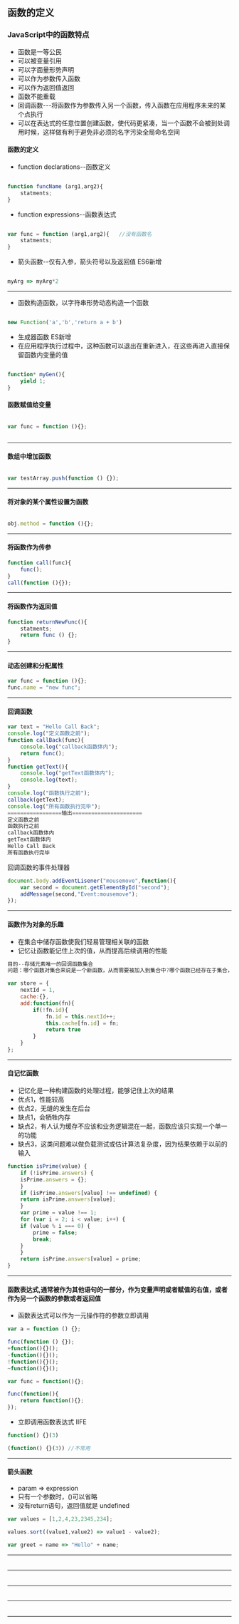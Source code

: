 ## 函数的定义

### JavaScript中的函数特点
- 函数是一等公民
- 可以被变量引用
- 可以字面量形势声明
- 可以作为参数传入函数
- 可以作为返回值返回
- 函数不能重载
- 回调函数---将函数作为参数传入另一个函数，传入函数在应用程序未来的某个点执行
- 可以在表达式的任意位置创建函数，使代码更紧凑，当一个函数不会被到处调用时候，这样做有利于避免非必须的名字污染全局命名空间
  
#### 函数的定义
- function declarations--函数定义
```js

function funcName (arg1,arg2){
    statments;
}

```
- function expressions--函数表达式
```js

var func = function (arg1,arg2){   //没有函数名
    statments;
}

```
- 箭头函数--仅有入参，箭头符号以及返回值 ES6新增
```js

myArg => myArg*2  
```
---
- 函数构造函数，以字符串形势动态构造一个函数
```js

new Function('a','b','return a + b')

```
- 生成器函数 ES新增
- 在应用程序执行过程中，这种函数可以退出在重新进入，在这些再进入直接保留函数内变量的值
  
```js

function* myGen(){
    yield 1;
}

```
#### 函数赋值给变量
```js

var func = function (){};



```
---
#### 数组中增加函数
```js

var testArray.push(function () {});

```
---
#### 将对象的某个属性设置为函数
```js

obj.method = function (){};
```
---
#### 将函数作为传参
```js
function call(func){
    func();
}
call(function (){});
```
---
#### 将函数作为返回值
```js
function returnNewFunc(){
    statments;
    return func () {};
}

```
---
#### 动态创建和分配属性
```js
var func = function (){};
func.name = "new func";

```
---
#### 回调函数
```js
var text = "Hello Call Back";
console.log("定义函数之前");
function callBack(func){
    console.log("callback函数体内");
    return func();
}
function getText(){
    console.log("getText函数体内");
    console.log(text);
}
console.log("函数执行之前");
callback(getText);
console.log("所有函数执行完毕");
=================输出======================
定义函数之前
函数执行之前
callback函数体内
getText函数体内
Hello Call Back
所有函数执行完毕
```
回调函数的事件处理器
```js
document.body.addEventLisener("mousemove",function(){
    var second = document.getElementById("second");
    addMessage(second,"Event:mousemove");
});

```


---
#### 函数作为对象的乐趣
- 在集合中储存函数使我们轻易管理相关联的函数
- 记忆让函数能记住上次的值，从而提高后续调用的性能
```js
目的--存储元素唯一的回调函数集合
问题：哪个函数对集合来说是一个新函数，从而需要被加入到集合中?哪个函数已经存在于集合，从而不需要加入集合

var store = {
    nextId = 1,
    cache:{},
    add:function(fn){
        if(!fn.id){
            fn.id = this.nextId++;
            this.cache[fn.id] = fn;
            return true
        }
    }
};
```
---
#### 自记忆函数
- 记忆化是一种构建函数的处理过程，能够记住上次的结果
- 优点1，性能较高
- 优点2，无缝的发生在后台
- 缺点1，会牺牲内存
- 缺点2，有人认为缓存不应该和业务逻辑混在一起，函数应该只实现一个单一的功能
- 缺点3，这类问题难以做负载测试或估计算法复杂度，因为结果依赖于以前的输入
```js
function isPrime(value) {
    if (!isPrime.answers) {
    isPrime.answers = {};
    }
    if (isPrime.answers[value] !== undefined) {
    return isPrime.answers[value];
    }
    var prime = value !== 1;
    for (var i = 2; i < value; i++) {
    if (value % i === 0) {
        prime = false;
        break;
    }
    }
    return isPrime.answers[value] = prime;
}

```
---
#### 函数表达式,通常被作为其他语句的一部分，作为变量声明或者赋值的右值，或者作为另一个函数的参数或者返回值
- 函数表达式可以作为一元操作符的参数立即调用
```js
var a = function () {};

func(function () {});
+function(){}();
-function(){}();
!function(){}();
~function(){}();

var func = function(){};

func(function(){
    return function(){};
});

```
- 立即调用函数表达式 IIFE
```js
function() {}(3)

(function() {}(3)) //不常用

```
---
#### 箭头函数
- param => expression
- 只有一个参数时，()可以省略
- 没有return语句，返回值就是 undefined
```js
var values = [1,2,4,23,2345,234];

values.sort((value1,value2) => value1 - value2);

var greet = name => "Hello" + name;


```
---
#### 
```js


```
---
#### 
```js


```
---
#### 
```js


```
---
#### 
```js


```
---
